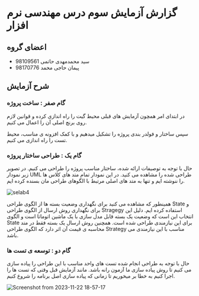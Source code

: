 # گزارش آزمایش سوم درس مهندسی نرم افزار

## اعضای گروه

+ سید محمدمهدی حاتمی 98109561
+ پیمان حاجی محمد 98170776

## شرح آزمایش

### گام صفر : ساخت پروژه 

در ابتدای امر همچون آزمایش های قبلی محیط گیت را راه اندازی کرده و قوانین لازم روی برنچ اصلی آن را اعمال می کنیم. 

سپس ساختار و فولدر بندی پروژه را تشکیل میدهیم و با کمک افزونه ی مناسب، محیط تست را راه اندازی می کنیم. 


### گام یک : طراحی ساختار پروژه

حال با توجه به توصیفات ارائه شده، ساختار مناسب پروژه را طراحی می کنیم. در تصویر زیر نمودار UML طراحی شده را مشاهده می کنید. در این نمودار تمام متد های کلاس ها را ننوشته ایم و تنها به متد های اصلی مرتبط با الگوهای طراحی مان بسنده کرده ایم. 

![selab4](https://github.com/smmhatami/SE-Lab4/assets/62210297/b877ac0d-b8a3-4d74-9c26-65da9b375ab4)

همینطور که مشاهده می کنید برای نگهداری وضعیت بسته ها از الگوی طراحی State و برای نگهداری روش ارسال از الگوی طراحی Stragegy استفاده کرده ایم. دلیل این انتخاب این است که وضعیت یک بسته قابل مدل سازی با یک ماشین اتوماتا است و الگوی State برای این نیازمندی طراحی شده است. همچنین روش ارسال یک بسته فقط در متد محاسبه ی قیمت آن اثر دارد که الگوی طراحی Strategy مناسب با این نیازمندی می باشد. 

### گام دو : توسعه ی تست ها 
حال با توجه به طراحی انجام شده تست های واحد مناسب با این طراحی را پیاده سازی می کنیم تا روش پیاده سازی ما آزمون رانه باشد. مانند آزمایش قبل وقتی که تست ها را اجرا کنیم به خطا بر میخوریم تا زمانی که پیاده سازی اصل برنامه را شروع کنیم. 

![Screenshot from 2023-11-22 18-57-17](https://github.com/smmhatami/SE-Lab4/assets/62210297/54319a3f-f7a1-41e1-b462-3b1f3dd6755d)

